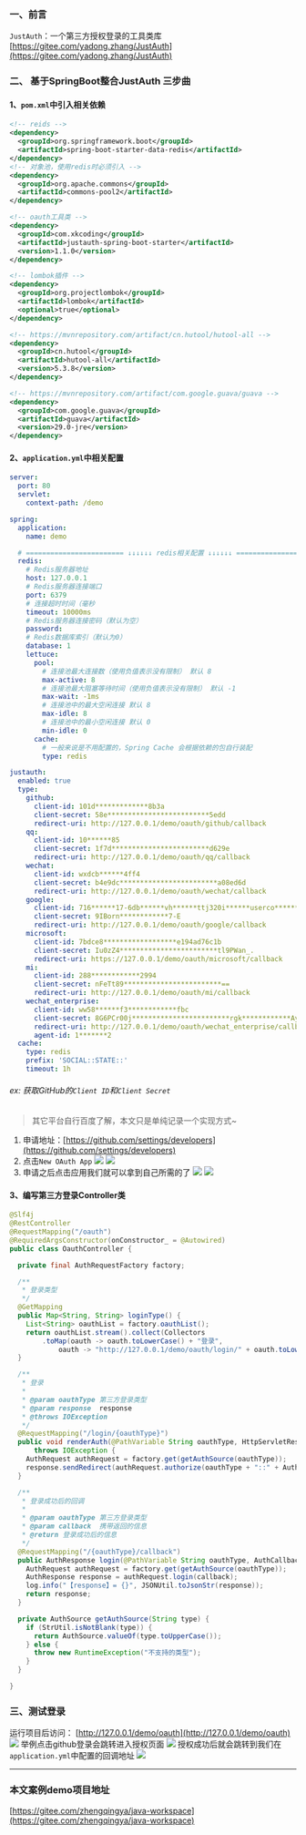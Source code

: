 ﻿### 一、前言

`JustAuth`：一个第三方授权登录的工具类库 [https://gitee.com/yadong.zhang/JustAuth](https://gitee.com/yadong.zhang/JustAuth)

### 二、 基于SpringBoot整合JustAuth 三步曲

#### 1、`pom.xml`中引入相关依赖

```xml
<!-- reids -->
<dependency>
  <groupId>org.springframework.boot</groupId>
  <artifactId>spring-boot-starter-data-redis</artifactId>
</dependency>
<!-- 对象池，使用redis时必须引入 -->
<dependency>
  <groupId>org.apache.commons</groupId>
  <artifactId>commons-pool2</artifactId>
</dependency>

<!-- oauth工具类 -->
<dependency>
  <groupId>com.xkcoding</groupId>
  <artifactId>justauth-spring-boot-starter</artifactId>
  <version>1.1.0</version>
</dependency>

<!-- lombok插件 -->
<dependency>
  <groupId>org.projectlombok</groupId>
  <artifactId>lombok</artifactId>
  <optional>true</optional>
</dependency>

<!-- https://mvnrepository.com/artifact/cn.hutool/hutool-all -->
<dependency>
  <groupId>cn.hutool</groupId>
  <artifactId>hutool-all</artifactId>
  <version>5.3.8</version>
</dependency>

<!-- https://mvnrepository.com/artifact/com.google.guava/guava -->
<dependency>
  <groupId>com.google.guava</groupId>
  <artifactId>guava</artifactId>
  <version>29.0-jre</version>
</dependency>
```

#### 2、`application.yml`中相关配置

```yml
server:
  port: 80
  servlet:
    context-path: /demo

spring:
  application:
    name: demo

  # ======================== ↓↓↓↓↓↓ redis相关配置 ↓↓↓↓↓↓ ===============================
  redis:
    # Redis服务器地址
    host: 127.0.0.1
    # Redis服务器连接端口
    port: 6379
    # 连接超时时间（毫秒
    timeout: 10000ms
    # Redis服务器连接密码（默认为空）
    password:
    # Redis数据库索引（默认为0）
    database: 1
    lettuce:
      pool:
        # 连接池最大连接数（使用负值表示没有限制） 默认 8
        max-active: 8
        # 连接池最大阻塞等待时间（使用负值表示没有限制） 默认 -1
        max-wait: -1ms
        # 连接池中的最大空闲连接 默认 8
        max-idle: 8
        # 连接池中的最小空闲连接 默认 0
        min-idle: 0
      cache:
        # 一般来说是不用配置的，Spring Cache 会根据依赖的包自行装配
        type: redis

justauth:
  enabled: true
  type:
    github:
      client-id: 101d*************8b3a
      client-secret: 58e*************************5edd
      redirect-uri: http://127.0.0.1/demo/oauth/github/callback
    qq:
      client-id: 10******85
      client-secret: 1f7d************************d629e
      redirect-uri: http://127.0.0.1/demo/oauth/qq/callback
    wechat:
      client-id: wxdcb******4ff4
      client-secret: b4e9dc************************a08ed6d
      redirect-uri: http://127.0.0.1/demo/oauth/wechat/callback
    google:
      client-id: 716******17-6db******vh******ttj320i******userco******t.com
      client-secret: 9IBorn************7-E
      redirect-uri: http://127.0.0.1/demo/oauth/google/callback
    microsoft:
      client-id: 7bdce8******************e194ad76c1b
      client-secret: Iu0zZ4************************tl9PWan_.
      redirect-uri: https://127.0.0.1/demo/oauth/microsoft/callback
    mi:
      client-id: 288************2994
      client-secret: nFeTt89************************==
      redirect-uri: http://127.0.0.1/demo/oauth/mi/callback
    wechat_enterprise:
      client-id: ww58******f3************fbc
      client-secret: 8G6PCr00j************************rgk************AyzaPc78
      redirect-uri: http://127.0.0.1/demo/oauth/wechat_enterprise/callback
      agent-id: 1*******2
  cache:
    type: redis
    prefix: 'SOCIAL::STATE::'
    timeout: 1h
```

###### ex: 获取GitHub的`Client ID`和`Client Secret`

> 其它平台自行百度了解，本文只是单纯记录一个实现方式~

1. 申请地址：[https://github.com/settings/developers](https://github.com/settings/developers)
2. 点击`New OAuth App`
![](./images/20230912141305333.png)
![](./images/20230912141305357.png)
3. 申请之后点击应用我们就可以拿到自己所需的了
  ![](./images/20230912141305383.png)
  ![](./images/20230912141305412.png)

#### 3、编写第三方登录Controller类

```java
@Slf4j
@RestController
@RequestMapping("/oauth")
@RequiredArgsConstructor(onConstructor_ = @Autowired)
public class OauthController {

  private final AuthRequestFactory factory;

  /**
   * 登录类型
   */
  @GetMapping
  public Map<String, String> loginType() {
    List<String> oauthList = factory.oauthList();
    return oauthList.stream().collect(Collectors
        .toMap(oauth -> oauth.toLowerCase() + "登录",
            oauth -> "http://127.0.0.1/demo/oauth/login/" + oauth.toLowerCase()));
  }

  /**
   * 登录
   *
   * @param oauthType 第三方登录类型
   * @param response  response
   * @throws IOException
   */
  @RequestMapping("/login/{oauthType}")
  public void renderAuth(@PathVariable String oauthType, HttpServletResponse response)
      throws IOException {
    AuthRequest authRequest = factory.get(getAuthSource(oauthType));
    response.sendRedirect(authRequest.authorize(oauthType + "::" + AuthStateUtils.createState()));
  }

  /**
   * 登录成功后的回调
   *
   * @param oauthType 第三方登录类型
   * @param callback  携带返回的信息
   * @return 登录成功后的信息
   */
  @RequestMapping("/{oauthType}/callback")
  public AuthResponse login(@PathVariable String oauthType, AuthCallback callback) {
    AuthRequest authRequest = factory.get(getAuthSource(oauthType));
    AuthResponse response = authRequest.login(callback);
    log.info("【response】= {}", JSONUtil.toJsonStr(response));
    return response;
  }

  private AuthSource getAuthSource(String type) {
    if (StrUtil.isNotBlank(type)) {
      return AuthSource.valueOf(type.toUpperCase());
    } else {
      throw new RuntimeException("不支持的类型");
    }
  }

}
```

### 三、测试登录

运行项目后访问： [http://127.0.0.1/demo/oauth](http://127.0.0.1/demo/oauth)
![](./images/20230912141305463.png)
举例点击github登录会跳转进入授权页面
![](./images/20230912141305483.png)
授权成功后就会跳转到我们在`application.yml`中配置的回调地址
![](./images/20230912141305505.png)

---

### 本文案例demo项目地址

[https://gitee.com/zhengqingya/java-workspace](https://gitee.com/zhengqingya/java-workspace)
